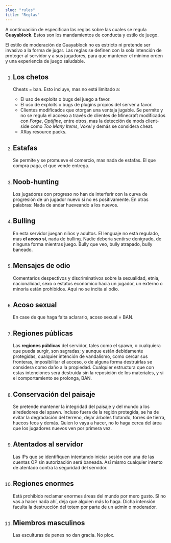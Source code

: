 ```yaml
---
slug: "rules"
title: "Reglas"
---
```


A continuación de especifican las reglas sobre las cuales se regula **Guayablock**. Estos son los mandamientos de conducta y estilo de juego.

El estilo de moderación de Guayablock no es estricto ni pretende ser invasivo a la forma de jugar. Las reglas se definen con la sola intención de proteger al servidor y a sus jugadores, para que mantener el mínimo orden y una experiencia de juego saludable.

1. ## Los chetos
    Cheats = ban. Esto incluye, mas no está limitado a:
    - El uso de exploits o bugs del juego a favor.
    - El uso de exploits o bugs de plugins propios del server a favor.
    - Clientes modificados que otorgan una ventaja jugable. Se permite y no se regula el acceso a través de clientes de Minecraft modificados con *Forge*, *Optifine*, entre otros, mas la detección de mods client-side como *Too Many Items*, *Voxel* y demás se considera cheat.
    - XRay resource packs.

2. ## Estafas
    Se permite y se promueve el comercio, mas nada de estafas. El que compra paga, el que vende entrega.

3. ## Noob-hunting
    Los jugadores con progreso no han de interferir con la curva de progresión de un jugador nuevo si no es positivamente. En otras palabras: Nada de andar hueveando a los nuevos.

4. ## Bulling
    En esta servidor juegan niños y adultos. El lenguaje no está regulado, mas **el acoso sí**, nada de bulling. Nadie debería sentirse denigrado, de ninguna forma mientras juego. Bully que veo, bully atrapado, bully baneado.

5. ## Mensajes de odio
    Comentarios despectivos y discriminativos sobre la sexualidad, etnia, nacionalidad, sexo o estatus económico hacia un jugador, un externo o minoría están prohibidos. Aquí no se incita al odio.

6. ## Acoso sexual
    En case de que haga falta aclararlo, acoso sexual = BAN.

7. ## Regiones públicas
    Las **regiones públicas** del servidor, tales como el spawn, o cualquiera que pueda surgir, son sagradas; y aunque están debidamente protegidas, cualquier intención de vandalismo, como cercar sus fronteras, imposibilitar el acceso, o de alguna forma destruirlas se considera como daño a la propiedad. Cualquier estructura que con estas intenciones será destruida sin la reposición de los materiales, y si el comportamiento se prolonga, BAN. 

8. ## Conservación del paisaje
    Se pretende mantener la integridad del paisaje y del mundo a los alrededores del spawn. Incluso fuera de la región protegida, se ha de evitar la degradación del terreno, dejar árboles flotando, torres de tierra, huecos feos y demás. Quien lo vaya a hacer, no lo haga cerca del área que los jugadores nuevos ven por primera vez.

9. ## Atentados al servidor
    Las IPs que se identifiquen intentando iniciar sesión con una de las cuentas OP sin autorización será baneada. Así mismo cualquier intento de atentado contra la seguridad del servidor.

10. ## Regiones enormes
    Está prohibido reclamar enormes áreas del mundo por mero gusto. SI no vas a hacer nada ahí, deja que alguien más lo haga. Dicha intensión faculta la destrucción del totem por parte de un admin o moderador.

11. ## Miembros masculinos
    Las esculturas de penes no dan gracia. No plox.